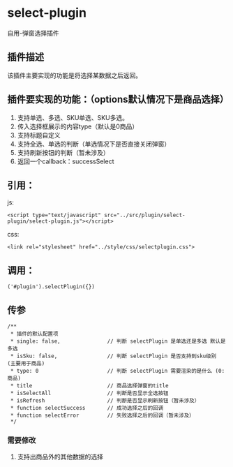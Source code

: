 # select-plugin
自用-弹窗选择插件

## 插件描述
该插件主要实现的功能是将选择某数据之后返回。

## 插件要实现的功能：（options默认情况下是商品选择）
1. 支持单选、多选、SKU单选、SKU多选。
2. 传入选择框展示的内容type（默认是0商品）
3. 支持标题自定义
4. 支持全选、单选的判断（单选情况下是否直接关闭弹窗）
5. 支持刷新按钮的判断（暂未涉及）
6. 返回一个callback：successSelect

## 引用：
js:
```
<script type="text/javascript" src="../src/plugin/select-plugin/select-plugin.js"></script>
```
css:
```
<link rel="stylesheet" href="../style/css/selectplugin.css">
```

## 调用：
```
('#plugin').selectPlugin({})
```
## 传参
```
/**
 * 插件的默认配置项
 * single: false,               // 判断 selectPlugin 是单选还是多选 默认是多选
 * isSku: false,                // 判断 selectPlugin 是否支持到sku级别 (主要用于商品)
 * type: 0                      // 判断 selectPlugin 需要渲染的是什么 (0:商品)
 * title                        // 商品选择弹窗的title
 * isSelectAll                  // 判断是否显示全选按钮
 * isRefresh                    // 判断是否显示刷新按钮（暂未涉及）
 * function selectSuccess       // 成功选择之后的回调
 * function selectError         // 失败选择之后的回调（暂未涉及）
 */
 ```
### 需要修改
 1. 支持出商品外的其他数据的选择
 
